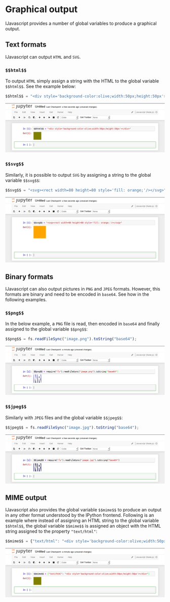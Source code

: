 # Graphical output

IJavascript provides a number of global variables to produce a graphical output.

## Text formats

IJavascript can output `HTML` and `SVG`.

### `$$html$$`

To output `HTML` simply assign a string with the HTML to the global variable
`$$html$$`. See the example below:

```javascript
$$html$$ = "<div style='background-color:olive;width:50px;height:50px'></div>"
```

![Screenshot: HTML output](../res/screenshot-notebook-html.png)

### `$$svg$$`

Similarly, it is possible to output `SVG` by assigning a string to the global
variable `$$svg$$`:

```javascript
$$svg$$ = "<svg><rect width=80 height=80 style='fill: orange;'/></svg>"
```

![Screenshot: SVG output](../res/screenshot-notebook-svg.png)

## Binary formats

IJavascript can also output pictures in `PNG` and `JPEG` formats. However, this
formats are binary and need to be encoded in `base64`. See how in the following
examples.

### `$$png$$`

In the below example, a `PNG` file is read, then encoded in `base64` and finally
assigned to the global variable `$$png$$`:

```javascript
$$png$$ = fs.readFileSync("image.png").toString("base64");
```

![Screenshot: PNG output](../res/screenshot-notebook-png.png)

### `$$jpeg$$`

Similarly with `JPEG` files and the global variable `$$jpeg$$`:

```javascript
$$jpeg$$ = fs.readFileSync("image.jpg").toString("base64");
```

![Screenshot: JPEG output](../res/screenshot-notebook-jpeg.png)

## MIME output

IJavascript also provides the global variable `$$mime$$` to produce an output in
any other format understood by the IPython frontend. Following is an example
where instead of assigning an HTML string to the global variable `$$html$$`, the
global variable `$$mime$$` is assigned an object with the HTML string assigned
to the property `"text/html"`:

```javascript
$$mime$$ = {"text/html": "<div style='background-color:olive;width:50px;height:50px'></div>"};
```

![Screenshot: MIME output](../res/screenshot-notebook-mime.png)
